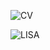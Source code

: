 ![CV](https://user-images.githubusercontent.com/81723867/163878194-4c679b93-fc41-4ef5-a63d-f4434cbca55b.png)





![LISA](https://user-images.githubusercontent.com/81723867/163878206-8332a4d7-c5bc-4696-83db-fbaabc2688c3.png)
